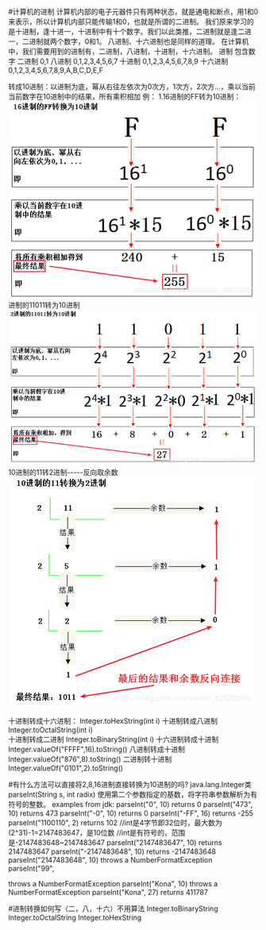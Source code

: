 #计算机的进制
计算机内部的电子元器件只有两种状态，就是通电和断点，用1和0来表示，所以计算机内部只能传输1和0，也就是所谓的二进制。
我们原来学习的是十进制，逢十进一，十进制中有十个数字。我们以此类推，二进制就是逢二进一，二进制就两个数字，0和1。
八进制、十六进制也是同样的道理。
在计算机中，我们需要用到的进制有，二进制，八进制，十进制，十六进制。
进制       包含数字
二进制     0,1
八进制     0,1,2,3,4,5,6,7
十进制     0,1,2,3,4,5,6,7,8,9
十六进制    0,1,2,3,4,5,6,7,8,9,A,B,C,D,E,F

转成10进制：以进制为底，幂从右往左依次为0次方，1次方，2次方…，乘以当前当前数字在10进制中的结果，所有乘积相加
例：
1.16进制的FF转为10进制：
![img.png](img.png)
进制的11011转为10进制
![img_1.png](img_1.png)
10进制的11转2进制-----反向取余数
![img_2.png](img_2.png)

十进制转成十六进制：
Integer.toHexString(int i)
十进制转成八进制
Integer.toOctalString(int i)  
十进制转成二进制
Integer.toBinaryString(int i)
十六进制转成十进制
Integer.valueOf("FFFF",16).toString()
八进制转成十进制
Integer.valueOf("876",8).toString()
二进制转十进制
Integer.valueOf("0101",2).toString()

#有什么方法可以直接将2,8,16进制直接转换为10进制的吗?
java.lang.Integer类
parseInt(String s, int radix)
使用第二个参数指定的基数，将字符串参数解析为有符号的整数。
examples from jdk:
parseInt("0", 10) returns 0
parseInt("473", 10) returns 473
parseInt("-0", 10) returns 0
parseInt("-FF", 16) returns -255
parseInt("1100110", 2) returns 102
//int是4字节即32位时，最大数为(2^31)-1=2147483647，是10位数
//int是有符号的，范围是-2147483648~2147483647
parseInt("2147483647", 10) returns 2147483647
parseInt("-2147483648", 10) returns -2147483648 
parseInt("2147483648", 10) throws a NumberFormatException
parseInt("99",

throws a NumberFormatException
parseInt("Kona", 10) throws a NumberFormatException
parseInt("Kona", 27) returns 411787

#进制转换如何写（二，八，十六）不用算法
Integer.toBinaryString
Integer.toOctalString
Integer.toHexString
